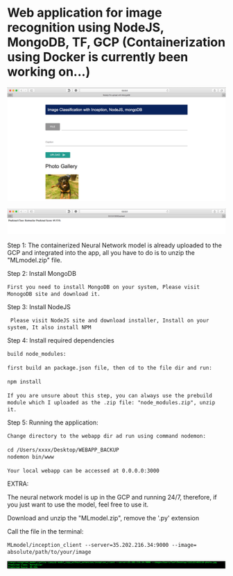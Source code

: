 #  Web application for image recognition using NodeJS, MongoDB, TF, GCP (Containerization using Docker is currently been working on...)


![alt text](https://github.com/sunsuntianyi/webapp/blob/master/demo1.png)

![alt text](https://github.com/sunsuntianyi/webapp/blob/master/demo2.png)


Step 1: The containerized Neural Network model is already uploaded to the GCP and integrated into the app, all you have to do is to unzip the "MLmodel.zip" file. 


Step 2: Install MongoDB 

    First you need to install MongoDB on your system, Please visit MonogoDB site and download it.


Step 3: Install NodeJS 
 
     Please visit NodeJS site and download installer, Install on your system, It also install NPM


Step 4: Install required dependencies

    build node_modules:

    first build an package.json file, then cd to the file dir and run:
    
    npm install     
    
    If you are unsure about this step, you can always use the prebuild module which I uploaded as the .zip file: "node_modules.zip", unzip it.

Step 5: Running the application:

    Change directory to the webapp dir ad run using command nodemon:
    
    cd /Users/xxxx/Desktop/WEBAPP_BACKUP
    nodemon bin/www
    
    Your local webapp can be accessed at 0.0.0.0:3000
    
    
EXTRA:

The neural network model is up in the GCP and running 24/7, therefore, if you just want to use the model, feel free to use it.

Download and unzip the "MLmodel.zip", remove the '.py' extension

Call the file in the terminal:

    MLmodel/inception_client --server=35.202.216.34:9000 --image= absolute/path/to/your/image
    
![alt text](https://github.com/sunsuntianyi/webapp/blob/master/demo3.png)
